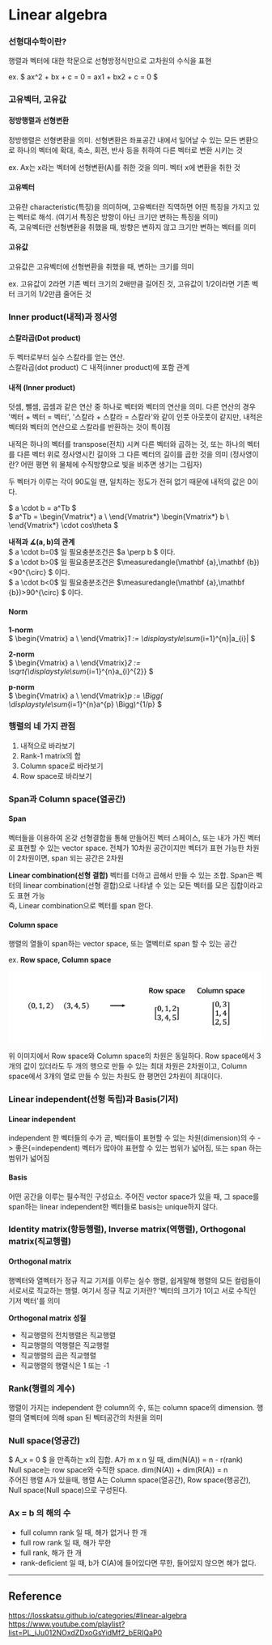 # Linear algebra
### 선형대수학이란?  
행렬과 벡터에 대한 학문으로 선형방정식만으로 고차원의 수식을 표현  

ex. $ ax^2 + bx + c = 0 = ax1 + bx2 + c = 0 $  

### 고유벡터, 고유값

#### 정방행렬과 선형변환
정방행렬은 선형변환을 의미. 선형변환은 좌표공간 내에서 일어날 수 있는 모든 변환으로 하나의 벡터에 확대, 축소, 회전, 반사 등을 취하여 다른 벡터로 변환 시키는 것  

ex. Ax는 x라는 벡터에 선형변환(A)를 취한 것을 의미. 벡터 x에 변환을 취한 것

#### 고유벡터
고유란 characteristic(특징)을 의미하며, 고유벡터란 직역하면 어떤 특징을 가지고 있는 벡터로 해석. (여기서 특징은 방향이 아닌 크기만 변하는 특징을 의미)  
즉, 고유벡터란 선형변환을 취했을 때, 방향은 변하지 않고 크기만 변하는 벡터를 의미

#### 고유값
고유값은 고유벡터에 선형변환을 취했을 때, 변하는 크기를 의미  

ex. 고유값이 2라면 기존 벡터 크기의 2배만큼 길어진 것, 고유값이 1/2이라면 기존 벡터 크기의 1/2만큼 줄어든 것

### Inner product(내적)과 정사영
#### 스칼라곱(Dot product)
두 벡터로부터 실수 스칼라를 얻는 연산.  
스칼라곱(dot product) $\subset$ 내적(inner product)에 포함 관계  

#### 내적 (Inner product)  
덧셈, 뺄셈, 곱셈과 같은 연산 중 하나로 벡터와 벡터의 연산을 의미. 다른 연산의 경우 '벡터 + 벡터 = 벡터', '스칼라 + 스칼라 = 스칼라'와 같이 인풋 아웃풋이 같지만, 내적은 벡터와 벡터의 연산으로 스칼라를 반환하는 것이 특이점

내적은 하나의 벡터를 transpose(전치) 시켜 다른 벡터와 곱하는 것, 또는 하나의 벡터를 다른 벡터 위로 정사영시킨 길이와 그 다른 벡터의 길이를 곱한 것을 의미 (정사영이란? 어떤 평면 위 물체에 수직방향으로 빛을 비추면 생기는 그림자)  

두 벡터가 이루는 각이 90도일 땐, 일치하는 정도가 전혀 없기 때문에 내적의 값은 0이다.

$ a \cdot b = a^Tb $  
$ a^Tb = \begin{Vmatrix*} a \\ \end{Vmatrix*} \begin{Vmatrix*} b \\ \end{Vmatrix*} \cdot cos\theta $  

**내적과 $\measuredangle(\mathbf {a},\mathbf {b})$의 관계**  
$ a \cdot b=0$ 일 필요충분조건은 $a \perp b $ 이다.  
$ a \cdot b>0$ 일 필요충분조건은 $\measuredangle(\mathbf {a},\mathbf {b})<90^{\circ} $ 이다.  
$ a \cdot b<0$ 일 필요충분조건은 $\measuredangle(\mathbf {a},\mathbf {b})>90^{\circ} $ 이다.  

#### Norm
**1-norm**  
$ \begin{Vmatrix} a \\ \end{Vmatrix}_1 := \displaystyle\sum_{i=1}^{n}|a_{i}| $

**2-norm**  
$ \begin{Vmatrix} a \\ \end{Vmatrix}_2 := \sqrt{\displaystyle\sum_{i=1}^{n}a_{i}^{2}} $

**p-norm**  
$ \begin{Vmatrix} a \\ \end{Vmatrix}_p := \Bigg( \displaystyle\sum_{i=1}^{n}a^{p} \Bigg)^{1/p} $

### 행렬의 네 가지 관점
1. 내적으로 바라보기 
2. Rank-1 matrix의 합  
3. Column space로 바라보기  
4. Row space로 바라보기  

### Span과 Column space(열공간)
#### Span
벡터들을 이용하여 온갖 선형결합을 통해 만들어진 벡터 스페이스, 또는 내가 가진 벡터로 표현할 수 있는 vector space. 전체가 10차원 공간이지만 벡터가 표현 가능한 차원이 2차원이면, span 되는 공간은 2차원

**Linear combination(선형 결합)**
벡터를 더하고 곱해서 만들 수 있는 조합. Span은 벡터의 linear combination(선형 결합)으로 나타낼 수 있는 모든 벡터를 모은 집합이라고도 표현 가능  
즉, Linear combination으로 벡터를 span 한다.

#### Column space
행렬의 열들이 span하는 vector space, 또는 열벡터로 span 할 수 있는 공간  

ex. **Row space, Column space**
<p align="left"><img src=https://raw.githubusercontent.com/hyeongyuu/TIL/main/images/linear_algebra/column_space.png height="140px" width="500px"></p>

위 이미지에서 Row space와 Column space의 차원은 동일하다. Row space에서 3개의 값이 있더라도 두 개의 행으로 만들 수 있는 최대 차원은 2차원이고, Column space에서 3개의 열로 만들 수 있는 차원도 한 평면인 2차원이 최대이다.

### Linear independent(선형 독립)과 Basis(기저)
#### Linear independent
independent 한 벡터들의 수가 곧, 벡터들이 표현할 수 있는 차원(dimension)의 수 -> 좋은(=independent) 벡터가 많아야 표현할 수 있는 범위가 넓어짐, 또는 span 하는 범위가 넓어짐

#### Basis
어떤 공간을 이루는 필수적인 구성요소. 주어진 vector space가 있을 때, 그 space를 span하는 linear independent한 벡터들로 basis는 unique하지 않다.

### Identity matrix(항등행렬), Inverse matrix(역행렬), Orthogonal matrix(직교행렬)
#### Orthogonal matrix
행벡터와 열벡터가 정규 직교 기저를 이루는 실수 행렬, 쉽게말해 행렬의 모든 컬럼들이 서로서로 직교하는 행렬. 여기서 정규 직교 기저란? '벡터의 크기가 1이고 서로 수직인 기저 벡터'를 의미  

**Orthogonal matrix 성질**
- 직교행렬의 전치행렬은 직교행렬
- 직교행렬의 역행렬은 직교행렬
- 직교행렬의 곱은 직교행렬
- 직교행렬의 행렬식은 1 또는 -1

### Rank(행렬의 계수)
행렬이 가지는 independent 한 column의 수, 또는 column space의 dimension. 행렬의 열벡터에 의해 span 된 벡터공간의 차원을 의미

### Null space(영공간)
$ A_x = 0 $ 을 만족하는 x의 집합. A가 m x n 일 때, dim(N(A)) = n - r(rank)  
Null space는 row space와 수직한 space. dim(N(A)) + dim(R(A)) = n  
주어진 행렬 A가 있을때, 행렬 A는 Column space(열공간), Row space(행공간), Null space(Null space)으로 구성된다.

### Ax = b 의 해의 수
- full column rank 일 때, 해가 없거나 한 개
- full row rank 일 때, 해가 무한
- full rank, 해가 한 개
- rank-deficient 일 때, b가 C(A)에 들어있다면 무한, 들어있지 않으면 해가 없다.

---
## Reference
https://losskatsu.github.io/categories/#linear-algebra  
https://www.youtube.com/playlist?list=PL_iJu012NOxdZDxoGsYidMf2_bERIQaP0